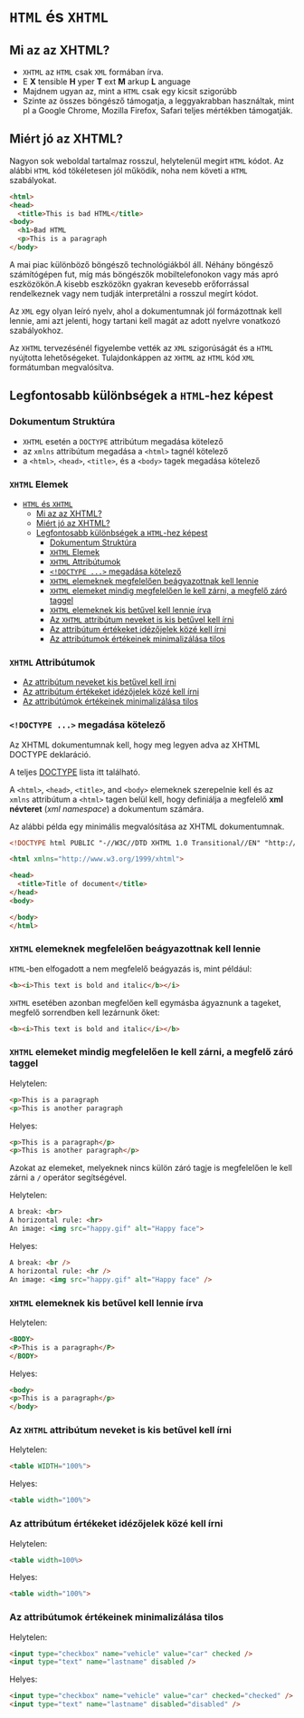 # ```HTML``` és ```XHTML```


## Mi az az XHTML?

* ```XHTML``` az ```HTML``` csak ```XML``` formában írva.
* E __X__ tensible __H__ yper __T__ ext __M__ arkup __L__ anguage
* Majdnem ugyan az, mint a ```HTML``` csak egy kicsit szigorúbb
* Szinte az összes böngésző támogatja, a leggyakrabban használtak, mint pl a Google Chrome, Mozilla Firefox, Safari teljes mértékben támogatják.


## Miért jó az XHTML?

Nagyon sok weboldal tartalmaz rosszul, helytelenül megírt ```HTML``` kódot. Az alábbi ```HTML``` kód tökéletesen jól működik, noha nem követi a ```HTML``` szabályokat.

```html
<html>
<head>
  <title>This is bad HTML</title>
<body>
  <h1>Bad HTML
  <p>This is a paragraph
</body>
```

A mai piac különböző böngésző technológiákból áll. Néhány böngésző számítógépen fut, míg más böngészők mobiltelefonokon vagy más apró eszközökön.A kisebb eszközökn gyakran kevesebb erőforrással rendelkeznek vagy nem tudják interpretálni a rosszul megírt kódot.

Az ```XML``` egy olyan leíró nyelv, ahol a dokumentumnak jól formázottnak kell lennie, ami azt jelenti, hogy tartani kell magát az adott nyelvre vonatkozó szabályokhoz.

Az ```XHTML``` tervezésénél figyelembe vették az ```XML``` szigorúságát és a ```HTML``` nyújtotta lehetőségeket. Tulajdonkáppen az ```XHTML``` az ```HTML``` kód ```XML``` formátumban megvalósítva.


## Legfontosabb különbségek a ```HTML```-hez képest


### Dokumentum Struktúra


* ```XHTML``` esetén a ```DOCTYPE``` attribútum megadása kötelező
* az ```xmlns``` attribútum megadása a ```<html>``` tagnél kötelező
* a ```<html>```, ```<head>```, ```<title>```, és a  ```<body>``` tagek megadása kötelező


### ```XHTML``` Elemek


- [```HTML``` és ```XHTML```](#html-%c3%a9s-xhtml)
  - [Mi az az XHTML?](#mi-az-az-xhtml)
  - [Miért jó az XHTML?](#mi%c3%a9rt-j%c3%b3-az-xhtml)
  - [Legfontosabb különbségek a ```HTML```-hez képest](#legfontosabb-k%c3%bcl%c3%b6nbs%c3%a9gek-a-html-hez-k%c3%a9pest)
    - [Dokumentum Struktúra](#dokumentum-strukt%c3%bara)
    - [```XHTML``` Elemek](#xhtml-elemek)
    - [```XHTML``` Attribútumok](#xhtml-attrib%c3%batumok)
    - [```<!DOCTYPE ...>``` megadása kötelező](#doctype--megad%c3%a1sa-k%c3%b6telez%c5%91)
    - [```XHTML``` elemeknek megfelelően beágyazottnak kell lennie](#xhtml-elemeknek-megfelel%c5%91en-be%c3%a1gyazottnak-kell-lennie)
    - [```XHTML``` elemeket mindig megfelelően le kell zárni, a megfelő záró taggel](#xhtml-elemeket-mindig-megfelel%c5%91en-le-kell-z%c3%a1rni-a-megfel%c5%91-z%c3%a1r%c3%b3-taggel)
    - [```XHTML``` elemeknek kis betűvel kell lennie írva](#xhtml-elemeknek-kis-bet%c5%b1vel-kell-lennie-%c3%adrva)
    - [Az ```XHTML``` attribútum neveket is kis betűvel kell írni](#az-xhtml-attrib%c3%batum-neveket-is-kis-bet%c5%b1vel-kell-%c3%adrni)
    - [Az attribútum értékeket idézőjelek közé kell írni](#az-attrib%c3%batum-%c3%a9rt%c3%a9keket-id%c3%a9z%c5%91jelek-k%c3%b6z%c3%a9-kell-%c3%adrni)
    - [Az attribútumok értékeinek minimalizálása tilos](#az-attrib%c3%batumok-%c3%a9rt%c3%a9keinek-minimaliz%c3%a1l%c3%a1sa-tilos)


### ```XHTML``` Attribútumok


* [Az attribútum neveket kis betűvel kell írni](#az-xhtml-attrib%c3%batum-neveket-is-kis-bet%c5%b1vel-kell-%c3%adrni)
* [Az attribútum értékeket idézőjelek közé kell írni](#az-attrib%c3%batum-%c3%a9rt%c3%a9keket-id%c3%a9z%c5%91jelek-k%c3%b6z%c3%a9-kell-%c3%adrni)
* [Az attribútúmok értékeinek minimalizálása tilos](#az-attrib%c3%bat%c3%bamok-%c3%a9rt%c3%a9keinek-minimaliz%c3%a1l%c3%a1sa-tilos)


### ```<!DOCTYPE ...>``` megadása kötelező


Az XHTML dokumentumnak kell, hogy meg legyen adva az XHTML DOCTYPE deklaráció.

A teljes [DOCTYPE](https://www.w3schools.com/tags/tag_doctype.asp) lista itt található.

A ```<html>```, ```<head>```, ```<title>```, and ```<body>``` elemeknek szerepelnie kell és az ```xmlns``` attribútum a ```<html>``` tagen belül kell, hogy definiálja a megfelelő __xml névteret__ (_xml namespace_) a dokumentum számára.

Az alábbi példa egy minimális megvalósítása az XHTML dokumentumnak.

```html
<!DOCTYPE html PUBLIC "-//W3C//DTD XHTML 1.0 Transitional//EN" "http://www.w3.org/TR/xhtml1/DTD/xhtml1-transitional.dtd">

<html xmlns="http://www.w3.org/1999/xhtml">

<head>
  <title>Title of document</title>
</head>
<body>

</body>
</html>
```


### ```XHTML``` elemeknek megfelelően beágyazottnak kell lennie


```HTML```-ben elfogadott a nem megfelelő beágyazás is, mint például:

```html
<b><i>This text is bold and italic</b></i>
```

```XHTML``` esetében azonban megfelően kell egymásba ágyaznunk a tageket, megfelő sorrendben kell lezárnunk őket:

```html
<b><i>This text is bold and italic</i></b>
```


### ```XHTML``` elemeket mindig megfelelően le kell zárni, a megfelő záró taggel


Helytelen:

```html
<p>This is a paragraph
<p>This is another paragraph
```

Helyes:

```html
<p>This is a paragraph</p>
<p>This is another paragraph</p>
```

Azokat az elemeket, melyeknek nincs külön záró tagje is megfelelően le kell zárni a ```/``` operátor segítségével.

Helytelen:

```html
A break: <br>
A horizontal rule: <hr>
An image: <img src="happy.gif" alt="Happy face">
```

Helyes:

```html
A break: <br />
A horizontal rule: <hr />
An image: <img src="happy.gif" alt="Happy face" />
```


### ```XHTML``` elemeknek kis betűvel kell lennie írva


Helytelen:

```html
<BODY>
<P>This is a paragraph</P>
</BODY>
```

Helyes:

```html
<body>
<p>This is a paragraph</p>
</body>
```

### Az ```XHTML``` attribútum neveket is kis betűvel kell írni

Helytelen:

```html
<table WIDTH="100%">
```

Helyes:

```html
<table width="100%">
```


### Az attribútum értékeket idézőjelek közé kell írni


Helytelen:

```html
<table width=100%>
```

Helyes:

```html
<table width="100%">
```


### Az attribútumok értékeinek minimalizálása tilos


Helytelen:

```html
<input type="checkbox" name="vehicle" value="car" checked />
<input type="text" name="lastname" disabled />
```

Helyes:

```html
<input type="checkbox" name="vehicle" value="car" checked="checked" />
<input type="text" name="lastname" disabled="disabled" />
```